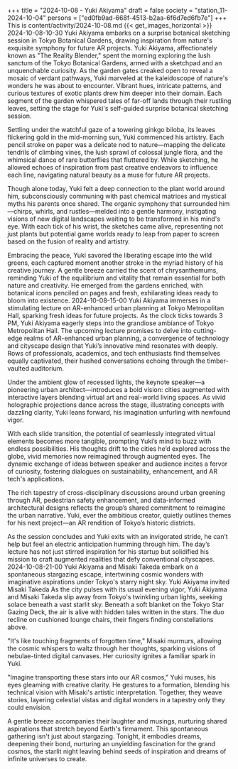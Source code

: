 +++
title = "2024-10-08 - Yuki Akiyama"
draft = false
society = "station_11-2024-10-04"
persons = ["ed0fb9ad-668f-4513-b2aa-6f6d7ed6fb7e"]
+++
This is content/activity/2024-10-08.md
{{< get_images_horizontal >}}
2024-10-08-10-30
Yuki Akiyama embarks on a surprise botanical sketching session in Tokyo Botanical Gardens, drawing inspiration from nature's exquisite symphony for future AR projects.
Yuki Akiyama, affectionately known as "The Reality Blender," spent the morning exploring the lush sanctum of the Tokyo Botanical Gardens, armed with a sketchpad and an unquenchable curiosity. As the garden gates creaked open to reveal a mosaic of verdant pathways, Yuki marveled at the kaleidoscope of nature's wonders he was about to encounter. Vibrant hues, intricate patterns, and curious textures of exotic plants drew him deeper into their domain. Each segment of the garden whispered tales of far-off lands through their rustling leaves, setting the stage for Yuki's self-guided surprise botanical sketching session.

Settling under the watchful gaze of a towering ginkgo biloba, its leaves flickering gold in the mid-morning sun, Yuki commenced his artistry. Each pencil stroke on paper was a delicate nod to nature—mapping the delicate tendrils of climbing vines, the lush sprawl of colossal jungle flora, and the whimsical dance of rare butterflies that fluttered by. While sketching, he allowed echoes of inspiration from past creative endeavors to influence each line, navigating natural beauty as a muse for future AR projects.

Though alone today, Yuki felt a deep connection to the plant world around him, subconsciously communing with past chemical matrices and mystical myths his parents once shared. The organic symphony that surrounded him—chirps, whirls, and rustles—melded into a gentle harmony, instigating visions of new digital landscapes waiting to be transformed in his mind's eye. With each tick of his wrist, the sketches came alive, representing not just plants but potential game worlds ready to leap from paper to screen based on the fusion of reality and artistry.

Embracing the peace, Yuki savored the liberating escape into the wild greens, each captured moment another stroke in the myriad history of his creative journey. A gentle breeze carried the scent of chrysanthemums, reminding Yuki of the equilibrium and vitality that remain essential for both nature and creativity. He emerged from the gardens enriched, with botanical icons penciled on pages and fresh, exhilarating ideas ready to bloom into existence.
2024-10-08-15-00
Yuki Akiyama immerses in a stimulating lecture on AR-enhanced urban planning at Tokyo Metropolitan Hall, sparking fresh ideas for future projects.
As the clock ticks towards 3 PM, Yuki Akiyama eagerly steps into the grandiose ambiance of Tokyo Metropolitan Hall. The upcoming lecture promises to delve into cutting-edge realms of AR-enhanced urban planning, a convergence of technology and cityscape design that Yuki’s innovative mind resonates with deeply. Rows of professionals, academics, and tech enthusiasts find themselves equally captivated, their hushed conversations echoing through the timber-vaulted auditorium. 

Under the ambient glow of recessed lights, the keynote speaker—a pioneering urban architect—introduces a bold vision: cities augmented with interactive layers blending virtual art and real-world living spaces. As vivid holographic projections dance across the stage, illustrating concepts with dazzling clarity, Yuki leans forward, his imagination unfurling with newfound vigor. 

With each slide transition, the potential of seamlessly integrated virtual elements becomes more tangible, prompting Yuki’s mind to buzz with endless possibilities. His thoughts drift to the cities he’d explored across the globe, vivid memories now reimagined through augmented eyes. The dynamic exchange of ideas between speaker and audience incites a fervor of curiosity, fostering dialogues on sustainability, enhancement, and AR tech's applications. 

The rich tapestry of cross-disciplinary discussions around urban greening through AR, pedestrian safety enhancement, and data-informed architectural designs reflects the group’s shared commitment to reimagine the urban narrative. Yuki, ever the ambitious creator, quietly outlines themes for his next project—an AR rendition of Tokyo’s historic districts.

As the session concludes and Yuki exits with an invigorated stride, he can’t help but feel an electric anticipation humming through him. The day’s lecture has not just stirred inspiration for his startup but solidified his mission to craft augmented realities that defy conventional cityscapes.
2024-10-08-21-00
Yuki Akiyama and Misaki Takeda embark on a spontaneous stargazing escape, intertwining cosmic wonders with imaginative aspirations under Tokyo's starry night sky.
Yuki Akiyama invited Misaki Takeda
As the city pulses with its usual evening vigor, Yuki Akiyama and Misaki Takeda slip away from Tokyo's twinkling urban lights, seeking solace beneath a vast starlit sky. Beneath a soft blanket on the Tokyo Star Gazing Deck, the air is alive with hidden tales written in the stars. The duo recline on cushioned lounge chairs, their fingers finding constellations above.

"It's like touching fragments of forgotten time," Misaki murmurs, allowing the cosmic whispers to waltz through her thoughts, sparking visions of nebulae-tinted digital canvases. Her curiosity ignites a familiar spark in Yuki.

"Imagine transporting these stars into our AR cosmos," Yuki muses, his eyes gleaming with creative clarity. He gestures to a formation, blending his technical vision with Misaki's artistic interpretation. Together, they weave stories, layering celestial vistas and digital wonders in a tapestry only they could envision.

A gentle breeze accompanies their laughter and musings, nurturing shared aspirations that stretch beyond Earth's firmament. This spontaneous gathering isn't just about stargazing. Tonight, it embodies dreams, deepening their bond, nurturing an unyielding fascination for the grand cosmos, the starlit night leaving behind seeds of inspiration and dreams of infinite universes to create.
